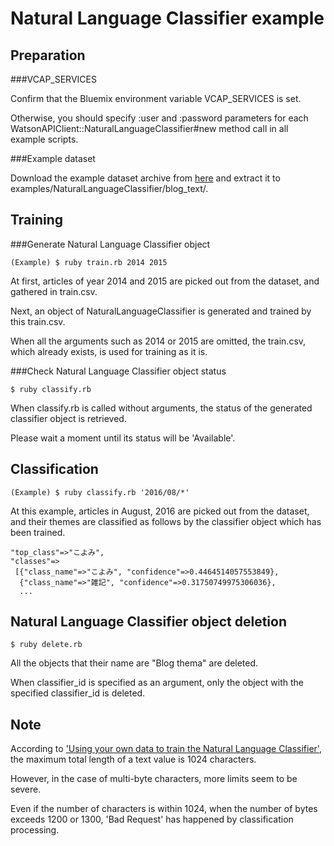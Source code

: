 ﻿Natural Language Classifier example
===================================


Preparation
-----------

###VCAP_SERVICES

Confirm that the Bluemix environment variable VCAP_SERVICES is set.

Otherwise, you should specify :user and :password parameters for each WatsonAPIClient::NaturalLanguageClassifier#new method call in all example scripts.

###Example dataset

Download the example dataset archive from [here](http://hosi.org/a/blog_text.zip) and extract it to examples/NaturalLanguageClassifier/blog_text/.


Training
--------

###Generate Natural Language Classifier object

```
(Example) $ ruby train.rb 2014 2015
```

At first, articles of year 2014 and 2015 are picked out from the dataset, and gathered in train.csv.

Next, an object of NaturalLanguageClassifier is generated and trained by this train.csv.

When all the arguments such as 2014 or 2015 are omitted, the train.csv, which already exists, is used for training as it is.

###Check Natural Language Classifier object status

```
$ ruby classify.rb
```

When classify.rb is called without arguments, the status of the generated classifier object is retrieved.

Please wait a moment until its status will be 'Available'.


Classification
--------------

```
(Example) $ ruby classify.rb '2016/08/*'
```

At this example, articles in August, 2016 are picked out from the dataset, and their themes are classified as follows by the classifier object which has been trained.

```
"top_class"=>"こよみ",
"classes"=>
 [{"class_name"=>"こよみ", "confidence"=>0.4464514057553849},
  {"class_name"=>"雑記", "confidence"=>0.31750749975306036},
  ...
```


Natural Language Classifier object deletion
-------------------------------------------

```
$ ruby delete.rb
```

All the objects that their name are "Blog thema" are deleted.

When classifier_id is specified as an argument, only the object with the specified classifier_id is deleted.


Note
----

According to ['Using your own data to train the Natural Language Classifier'](http://www.ibm.com/watson/developercloud/doc/nl-classifier/data_format.shtml), the maximum total length of a text value is 1024 characters.

However, in the case of multi-byte characters, more limits seem to be severe.

Even if the number of characters is within 1024, when the number of bytes exceeds 1200 or 1300, 'Bad Request' has happened by classification processing.

